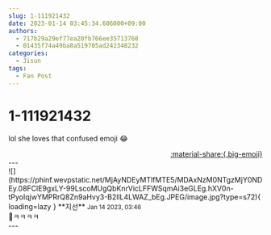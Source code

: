 ```yaml
---
slug: 1-111921432
date: 2023-01-14 03:45:34.606000+09:00
authors:
  - 717b29a29ef77ea20fb766ee35713768
  - 01435f74a49ba8a519705ad242348232
categories:
  - Jisun
tags:
  - Fan Post
---
```


# 1-111921432

<div class="post-container" markdown="1">
<div class="content-container md-sidebar__scrollwrap" markdown="1">

lol she loves that confused emoji 😂

</div>
</div>

<div style="text-align: right;" markdown="1">
<a href="https://weverse.io/fromis9/fanpost/1-111921432" style="text-align: right;">:material-share:{.big-emoji}</a>
</div>
---

<div class="comments-container md-sidebar__scrollwrap" markdown="1">
<div class="comment" markdown="1">
<div class='id-container' markdown="1">
![](https://phinf.wevpstatic.net/MjAyNDEyMTlfMTE5/MDAxNzM0NTgzMjY0NDEy.08FClE9gxLY-99LscoMUgQbKnrVicLFFWSqmAi3eGLEg.hXV0n-tPyoIqjwYMPRrQ8Zn9aHvy3-B2llL4LWAZ_bEg.JPEG/image.jpg?type=s72){ loading=lazy }
**<span class="artist">지선</span>** <small>Jan 14 2023, 03:46</small><br>
</div>
<div class='comment-body' markdown="1">
👀ㅋㅋㅋㅋ
</div>
</div>
</div>
---
